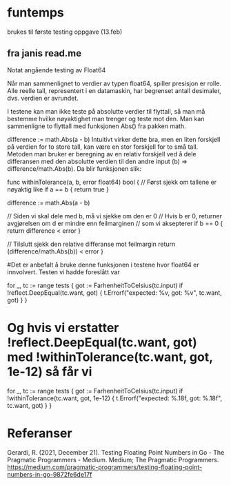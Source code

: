 # funtemps
brukes til første testing oppgave (13.feb)



## fra janis read.me

Notat angående testing av Float64

Når man sammenlignet to verdier av typen float64, spiller presisjon er rolle. Alle reelle tall, representert i en datamaskin, har begrenset antall desimaler, dvs. verdien er avrundet.

I testene kan man ikke teste på absolutte verdier til flyttall, så man må bestemme hvilke nøyaktighet man trenger og teste mot den. Man kan sammenligne to flyttall med funksjonen Abs() fra pakken math.

difference := math.Abs(a - b)
Intuitivt virker dette bra, men en liten forskjell på verdien for to store tall, kan være en stor forskjell for to små tall. Metoden man bruker er beregning av en relativ forskjell ved å dele differansen med den absolutte verdien til den andre input (b) => difference/math.Abs(b). Da blir funksjonen slik:

func withinTolerance(a, b, error float64) bool {
  // Først sjekk om tallene er nøyaktig like
  if a == b {
    return true
  }

  difference := math.Abs(a - b)

  // Siden vi skal dele med b, må vi sjekke om den er 0
  // Hvis b er 0, returner avgjørelsen om d er mindre enn feilmarginen
  // som vi aksepterer
  if b == 0 {
    return difference < error
  }

  // Tilslutt sjekk den relative differanse mot feilmargin
  return (difference/math.Abs(b)) < error
}

#Det er anbefalt å bruke denne funksjonen i testene hvor float64 er innvolvert. Testen vi hadde foreslått var

for _, tc := range tests {
  got := FarhenheitToCelsius(tc.input)
  if !reflect.DeepEqual(tc.want, got) {
    t.Errorf("expected: %v, got: %v", tc.want, got)
  }
}

# Og hvis vi erstatter !reflect.DeepEqual(tc.want, got) med !withinTolerance(tc.want, got, 1e-12) så får vi

for _, tc := range tests {
  got := FarhenheitToCelsius(tc.input)
  if !withinTolerance(tc.want, got, 1e-12) {
    t.Errorf("expected: %.18f, got: %.18f", tc.want, got)
  }
}


# Referanser
Gerardi, R. (2021, December 21). Testing Floating Point Numbers in Go - The Pragmatic Programmers - Medium. Medium; The Pragmatic Programmers. https://medium.com/pragmatic-programmers/testing-floating-point-numbers-in-go-9872fe6de17f

